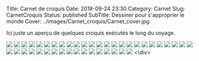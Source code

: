 Title: Carnet de croquis
Date: 2018-09-24 23:30
Category: Carnet
Slug: CarnetCroquis
Status: published
SubTitle: Dessiner pour s'approprier le monde
Cover: ../images/Carnet_croquis/Carnet_cover.jpg

Ici juste un aperçu de quelques croquis exécutés le long du voyage.

<div class="galleria" style="margin:auto">
	<img src="../images/Carnet_croquis/Carnet_01.jpg">
	<img src="../images/Carnet_croquis/Carnet_02.jpg">
    <img src="../images/Carnet_croquis/Carnet_03.jpg">
    <img src="../images/Carnet_croquis/Carnet_04.jpg">
    <img src="../images/Carnet_croquis/Carnet_05.jpg">
    <img src="../images/Carnet_croquis/Carnet_06.jpg">
    <img src="../images/Carnet_croquis/Carnet_07.jpg">
    <img src="../images/Carnet_croquis/Carnet_08.jpg">
    <img src="../images/Carnet_croquis/Carnet_09.jpg">
    <img src="../images/Carnet_croquis/Carnet_10.jpg">
    <img src="../images/Carnet_croquis/Carnet_11.jpg">
    <img src="../images/Carnet_croquis/Carnet_12.jpg">
    <img src="../images/Carnet_croquis/Carnet_13.jpg">
    <img src="../images/Carnet_croquis/Carnet_14.jpg">
    <img src="../images/Carnet_croquis/Carnet_15.jpg">
    <img src="../images/Carnet_croquis/Carnet_16.jpg">
    <img src="../images/Carnet_croquis/Carnet_17.jpg">
    <img src="../images/Carnet_croquis/Carnet_18.jpg">
    <img src="../images/Carnet_croquis/Carnet_19.jpg">
    <img src="../images/Carnet_croquis/Carnet_20.jpg">
    <img src="../images/Carnet_croquis/Carnet_21.jpg">
    <img src="../images/Carnet_croquis/Carnet_22.jpg">
    <img src="../images/Carnet_croquis/Carnet_23.jpg">
    <img src="../images/Carnet_croquis/Carnet_24.jpg">
    <img src="../images/Carnet_croquis/Carnet_25.jpg">
    <img src="../images/Carnet_croquis/Carnet_26.jpg">
    <img src="../images/Carnet_croquis/Carnet_27.jpg">
    <img src="../images/Carnet_croquis/Carnet_28.jpg">
    <img src="../images/Carnet_croquis/Carnet_29.jpg">
    <img src="../images/Carnet_croquis/Carnet_30.jpg">
    <img src="../images/Carnet_croquis/Carnet_31.jpg">
    <img src="../images/Carnet_croquis/Carnet_32.jpg">
    <img src="../images/Carnet_croquis/Carnet_33.jpg">
    <img src="../images/Carnet_croquis/Carnet_34.jpg">
    <img src="../images/Carnet_croquis/Carnet_35.jpg">
    <img src="../images/Carnet_croquis/Carnet_36.jpg">
    <img src="../images/Carnet_croquis/Carnet_37.jpg">
    <img src="../images/Carnet_croquis/Carnet_38.jpg">
    <img src="../images/Carnet_croquis/Carnet_39.jpg">
    <img src="../images/Carnet_croquis/Carnet_40.jpg">
    <img src="../images/Carnet_croquis/Carnet_41.jpg">
    <img src="../images/Carnet_croquis/Carnet_42.jpg">
<\div>
<script>
	(function() { 
            Galleria.loadTheme('https://cdnjs.cloudflare.com/ajax/libs/galleria/1.5.7/themes/classic/galleria.classic.min.js');
            Galleria.run('.galleria', {
                extend: function(options) {
                    Galleria.log(this)
                    Galleria.log(options)
                    this.bind('image', function(e) {
                        Galleria.log(e)
                        Galleria.log(e.imageTarget)
                        $(e.imageTarget).click(this.proxy(function() {
                        this.openLightbox();
                        }));
                    });
                }
            });
        }());
</script>